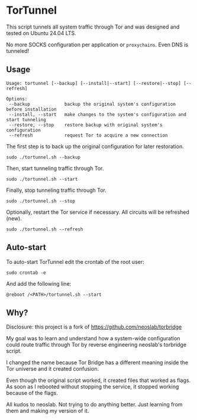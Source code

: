 # TorTunnel

This script tunnels all system traffic through Tor and was designed and tested on Ubuntu 24.04 LTS.

No more SOCKS configuration per application or `proxychains`. Even DNS is tunneled!

## Usage

```
Usage: tortunnel [--backup] [--install|--start] [--restore|--stop] [--refresh]

Options:
 --backup             backup the original system's configuration before installation
 --install, --start   make changes to the system's configuration and start tunneling
 --restore, --stop    restore backup with original system's configuration
 --refresh            request Tor to acquire a new connection
```

The first step is to back up the original configuration for later restoration.

```
sudo ./tortunnel.sh --backup
```

Then, start tunneling traffic through Tor.

```
sudo ./tortunnel.sh --start
```

Finally, stop tunneling traffic through Tor.

```
sudo ./tortunnel.sh --stop
```

Optionally, restart the Tor service if necessary. All circuits will be refreshed (new).

```
sudo ./tortunnel.sh --refresh
```

## Auto-start

To auto-start TorTunnel edit the crontab of the root user:

```
sudo crontab -e
```

And add the following line:

```
@reboot /<PATH>/tortunnel.sh --start
```

## Why?

Disclosure: this project is a fork of https://github.com/neoslab/torbridge

My goal was to learn and understand how a system-wide configuration could route traffic through Tor by reverse engineering neoslab's torbridge script.

I changed the name because Tor Bridge has a different meaning inside the Tor universe and it created confusion.

Even though the original script worked, it created files that worked as flags. As soon as I rebooted without stopping the service, it stopped working because of the flags.

All kudos to neoslab. Not trying to do anything better. Just learning from them and making my version of it.
